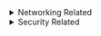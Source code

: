 
<details>
<summary>Networking Related</summary>

# Networking Related

| Acronym  | Meaning  | Scope  | More Info  |
|---|---|---|---|
| NOC   | Network Operations Center   |   |   |
|   |   |   |   |
|   |   |   |   |
|   |   |   |   |
|   |   |   |   |
|   |   |   |   |
|   |   |   |   |
|   |   |   |   |
|   |   |   |   |
|   |   |   |   |
|   |   |   |   |

</details>
<details>
<summary>Security Related</summary>

# Security Related

| Acronym  | Meaning  | Scope  | More Info  |
|---|---|---|---|
| CSPM  | Cloud Security Posture Mgmt  | Company/Organization Security Posture  | [Layers of a CSPM](https://i.imgur.com/FiAnE5B.jpg)  |
| CWPP  | Cloud Workload Protection Platform  | Azure/cloud-deployed workloads  | [Layers of a CWPP](https://i.imgur.com/Zw4wHHE.png)  |
| EDR  | Endpoint Detection & Response  |   |   |
| NA | Network Traffic Analysis  |   |   |
| SIEM  | Multiple variants - Security Information & Event Monitoring, Mix of SIM + SEM (older)  |   |   |
| SOAR  | Security Orchestration, Automation, and Response  |   |   |
| SOC | Security Operations Center  |   |   |
| XDR  | Extended Detection & Response  |   | XDR has a broader capability than EDR. It utilizes the latest and current technologies to provide higher visibility and collect and correlate threat information, while employing analytics and automation to help detect today's and future attacks.  |
|   |   |   |   |
|   |   |   |   |
|   |   |   |   |
|   |   |   |   |
|   |   |   |   |
|   |   |   |   |
|   |   |   |   |

</details>
